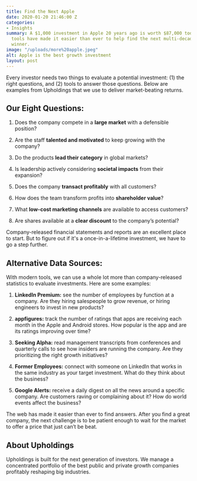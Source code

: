 ```yaml
---
title: Find the Next Apple
date: 2020-01-20 21:46:00 Z
categories:
- Insights
summary: A $1,000 investment in Apple 20 years ago is worth $87,000 today. Online
  tools have made it easier than ever to help find the next multi-decade stock market
  winner.
image: "/uploads/more%20apple.jpeg"
alt: Apple is the best growth investment
layout: post
---
```


Every investor needs two things to evaluate a potential investment: (1) the right questions, and (2) tools to answer those questions. Below are examples from Upholdings that we use to deliver market-beating returns.

## **Our Eight Questions:**

1. Does the company compete in a **large market** with a defensible position?

2. Are the staff **talented and motivated** to keep growing with the company?

3. Do the products **lead their category** in global markets?

4. Is leadership actively considering **societal impacts** from their expansion?

5. Does the company **transact profitably** with all customers?

6. How does the team transform profits into **shareholder value**?

7. What **low-cost marketing channels** are available to access customers?

8. Are shares available at a **clear discount** to the company’s potential?

Company-released financial statements and reports are an excellent place to start. But to figure out if it's a once-in-a-lifetime investment, we have to go a step further.

## **Alternative Data Sources:**

With modern tools, we can use a whole lot more than company-released statistics to evaluate investments. Here are some examples:

1. **LinkedIn Premium:** see the number of employees by function at a company. Are they hiring salespeople to grow revenue, or hiring engineers to invest in new products?

2. **appfigures:** track the number of ratings that apps are receiving each month in the Apple and Android stores. How popular is the app and are its ratings improving over time?

3. **Seeking Alpha:** read management transcripts from conferences and quarterly calls to see how insiders are running the company. Are they prioritizing the right growth initiatives?

4. **Former Employees:** connect with someone on LinkedIn that works in the same industry as your target investment. What do they think about the business?

5. **Google Alerts:** receive a daily digest on all the news around a specific company. Are customers raving or complaining about it? How do world events affect the business?

The web has made it easier than ever to find answers. After you find a great company, the next challenge is to be patient enough to wait for the market to offer a price that just can’t be beat.

## **About Upholdings**

Upholdings is built for the next generation of investors. We manage a concentrated portfolio of the best public and private growth companies profitably reshaping big industries.